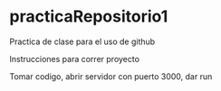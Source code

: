 # practicaRepositorio1
Practica de clase para el uso de github

Instrucciones para correr proyecto

Tomar codigo, abrir servidor con puerto 3000, dar run